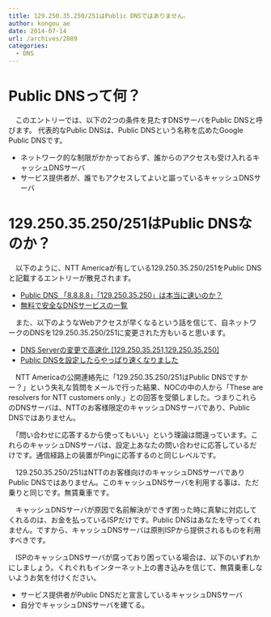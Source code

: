 ```yaml
---
title: 129.250.35.250/251はPublic DNSではありません。
author: kongou_ae
date: 2014-07-14
url: /archives/2089
categories:
  - DNS
---
```

# Public DNSって何？

　このエントリーでは、以下の2つの条件を見たすDNSサーバをPublic DNSと呼びます。 代表的なPublic DNSは、Public DNSという名称を広めたGoogle Public DNSです。

  * ネットワーク的な制限がかかっておらず、誰からのアクセスも受け入れるキャッシュDNSサーバ
  * サービス提供者が、誰でもアクセスしてよいと謳っているキャッシュDNSサーバ

# 129&#46;250.35.250/251はPublic DNSなのか？

　以下のように、NTT Americaが有している129.250.35.250/251をPublic DNSと記載するエントリーが散見されます。

  * [Public DNS 「8.8.8.8」「129.250.35.250」は本当に速いのか？][1]
  * [無料で安全なDNSサービスの一覧][2]

　また、以下のようなWebアクセスが早くなるという話を信じて、自ネットワークのDNSを129.250.35.250/251に変更された方もいると思います。

  * [DNS Serverの変更で高速化 [129.250.35.251,129.250.35.250]][3]
  * [Public DNSを設定したらやっぱり速くなりました][4]

　NTT Americaの公開連絡先に「129.250.35.250/251はPublic DNSですかー？」という失礼な質問をメールで行った結果、NOCの中の人から「These are resolvers for NTT customers only.」との回答を受領しました。つまりこれらのDNSサーバは、NTTのお客様限定のキャッシュDNSサーバであり、Public DNSではありません。

　「問い合わせに応答するから使ってもいい」という理論は間違っています。これらのキャッシュDNSサーバは、設定上あなたの問い合わせに応答しているだけです。通信経路上の装置がPingに応答するのと同じレベルです。

　129.250.35.250/251はNTTのお客様向けのキャッシュDNSサーバでありPublic DNSではありません。このキャッシュDNSサーバを利用する事は、ただ乗りと同じです。無賃乗車です。

　キャッシュDNSサーバが原因で名前解決ができず困った時に真摯に対応してくれるのは、お金を払っているISPだけです。Public DNSはあなたを守ってくれません。ですから、キャッシュDNSサーバは原則ISPから提供されるものを利用すべきです。

　ISPのキャッシュDNSサーバが腐っており困っている場合は、以下のいずれかにしましょう。くれぐれもインターネット上の書き込みを信じて、無賃乗車しないようお気を付けください。

  * サービス提供者がPublic DNSだと宣言しているキャッシュDNSサーバ
  * 自分でキャッシュDNSサーバを建てる。

 [1]: http://ichitaso.com/web-service/public-dns-8-8-8-8-129-250-35-250/
 [2]: http://blog.halpas.com/blog/archives/2938
 [3]: http://cosmonote.blogspot.com/2014/01/dns-1292503525112925035250.html
 [4]: http://staku.designbits.jp/public-dns/